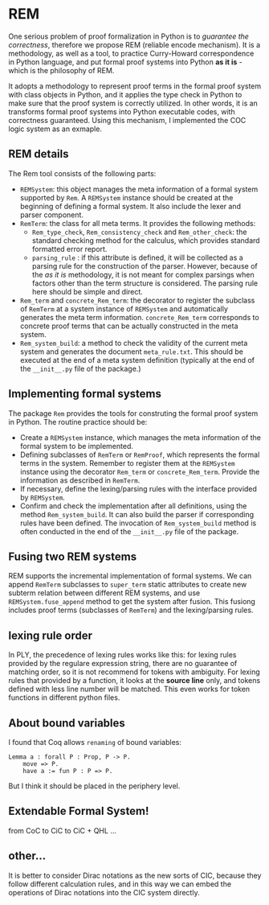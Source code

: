 # REM

One serious problem of proof formalization in Python is to *guarantee the correctness*, therefore we propose REM (reliable encode mechanism). It is a methodology, as well as a tool, to practice Curry-Howard correspondence in Python language, and put formal proof systems into Python **as it is** - which is the philosophy of REM. 

It adopts a methodology to represent proof terms in the formal proof system with class objects in Python, and it applies the type check in Python to make sure that the proof system is correctly utilized. In other words, it is an transforms formal proof systems into Python executable codes, with correctness guaranteed. Using this mechanism, I implemented the COC logic system as an exmaple.


## REM details

The Rem tool consists of the following parts:

- `REMSystem`: this object manages the meta information of a formal system supported by `Rem`. A `REMSystem` instance should be created at the beginning of defining a formal system. It also include the lexer and parser component.
- `RemTerm`: the class for all meta terms. It provides the following methods:
  - `Rem_type_check`, `Rem_consistency_check` and `Rem_other_check`: the standard checking method for the calculus, which provides standard formatted error report.
  - `parsing_rule` : if this attribute is defined, it will be collected as a parsing rule for the construction of the parser. However, because of the _as it is_ methodology, it is not meant for complex parsings when factors other than the term structure is considered. The parsing rule here should be simple and direct.
- `Rem_term` and `concrete_Rem_term`: the decorator to register the subclass of `RemTerm` at a system instance of `REMSystem` and automatically generates the meta term information. `concrete_Rem_term` corresponds to concrete proof terms that can be actually constructed in the meta system.
- `Rem_system_build`: a method to check the validity of the current meta system and generates the document `meta_rule.txt`. This should be executed at the end of a meta system definition (typically at the end of the `__init__.py` file of the package.)

## Implementing formal systems

The package `Rem` provides the tools for construting the formal proof system in Python. The routine practice should be:


- Create a `REMSystem` instance, which manages the meta information of the formal system to be implemented.
- Defining subclasses of `RemTerm` or `RemProof`, which represents the formal terms in the system. Remember to register them at the `REMSystem` instance using the decorator `Rem_term` or `concrete_Rem_term`. Provide the information as described in `RemTerm`.
- If necessary, define the lexing/parsing rules with the interface provided by `REMSystem`.
- Confirm and check the implementation after all definitions, using the method `Rem_system_build`. It can also build the parser if corresponding rules have been defined. The invocation of `Rem_system_build` method is often conducted in the end of the `__init__.py` file of the package.

## Fusing two REM systems
REM supports the incremental implementation of formal systems. We can append `RemTerm` subclasses to `super_term` static attributes to create new subterm relation between different REM systems, and use `REMSystem.fuse_append` method to get the system after fusion. This fusiong includes proof terms (subclasses of `RemTerm`) and the lexing/parsing rules.

## lexing rule order
In PLY, the precedence of lexing rules works like this: for lexing rules provided by the regulare expression string, there are no guarantee of matching order, so it is not recommend for tokens with ambiguity. For lexing rules that provided by a function, it looks at the **source line** only, and tokens defined with less line number will be matched. This even works for token functions in different python files.


## About bound variables
I found that Coq allows ``renaming`` of bound variables:
```Coq
Lemma a : forall P : Prop, P -> P.
    move => P.
    have a := fun P : P => P.
```
But I think it should be placed in the periphery level.


## Extendable Formal System!
from CoC to CiC to CiC + QHL ...


## other...

It is better to consider Dirac notations as the new sorts of CIC, because they follow different calculation rules, and in this way we can embed the operations of Dirac notations into the CIC system directly.
